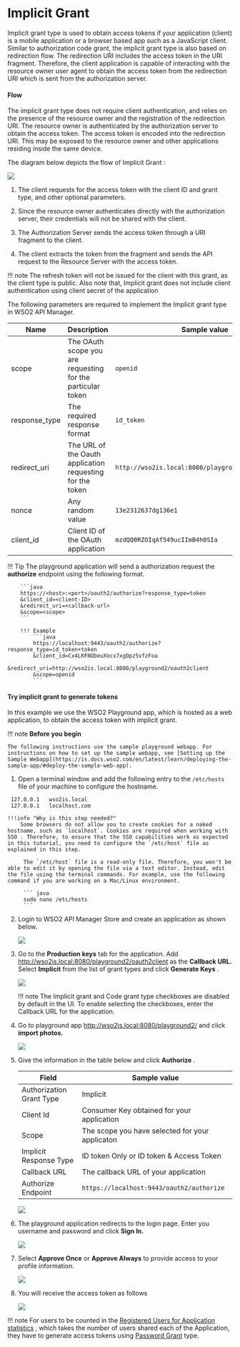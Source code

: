 # Implicit Grant

Implicit grant type is used to obtain access tokens if your application (client) is a mobile application or a browser based app such as a JavaScript client. Similar to authorization code grant, the implicit grant type is also based on redirection flow. The redirection URI includes the access token in the URI fragment. Therefore, the client application is capable of interacting with the resource owner user agent to obtain the access token from the redirection URI which is sent from the authorization server.

#### Flow

The implicit grant type does not require client authentication, and relies on the presence of the resource owner and the registration of the redirection URI. The resource owner is authenticated by the authorization server to obtain the access token. The access token is encoded into the redirection URI. This may be exposed to the resource owner and other applications residing inside the same device.

The diagram below depicts the flow of Implicit Grant :

![]({{base_path}}/assets/img/Learn/oauth-implicit-grant-diagram.png)

1.  The client requests for the access token with the client ID and grant type, and other optional parameters.

2.  Since the resource owner authenticates directly with the authorization server, their credentials will not be shared with the client.

3.  The Authorization Server sends the access token through a URI fragment to the client.

4.  The client extracts the token from the fragment and sends the API request to the Resource Server with the access token.

!!! note
    The refresh token will not be issued for the client with this grant, as the client type is public. Also note that, Implicit grant does not include client authentication using client secret of the application


The following parameters are required to implement the Implicit grant type in WSO2 API Manager.

<table>
<thead>
<tr class="header">
<th>Name</th>
<th>Description</th>
<th>Sample value</th>
</tr>
</thead>
<tbody>
<tr class="odd">
<td>scope</td>
<td>The OAuth scope you are requesting for the particular token</td>
<td><code>openid</code></td>
</tr>
<tr class="even">
<td>response_type</td>
<td>The required response format</td>
<td><code>id_token</code></td>
</tr>
<tr class="odd">
<td>redirect_uri</td>
<td>The URL of the Oauth application requesting for the token</td>
<td><code>http://wso2is.local:8080/playground2/oauth2client</code></td>
</tr>
<tr class="even">
<td>nonce</td>
<td>Any random value</td>
<td><code>13e2312637dg136e1</code></td>
</tr>
<tr class="odd">
<td>client_id</td>
<td>Client ID of the OAuth application </td>
<td><code>mzdQQ0RZOIqAf549ucIImB4h0SIa</code></td>
</tr>
</tbody>
</table>

!!! Tip 
        The playground application will send a authorization request the **authorize** endpoint using the following format.
        
        ```java
        https://<host>:<port>/oauth2/authorize?response_type=token
        &client_id=<client-ID>
        &redirect_uri=<callback-url>
        &scope=<scope>
        ```
        
        !!! Example
            ```java
            https://localhost:9443/oauth2/authorize?response_type=id_token+token
            &client_id=Cx4LKFNObeuXocx7xgOpz5vfzFoa
            &redirect_uri=http://wso2is.local:8080/playground2/oauth2client
            &scope=openid
            ```  

#### Try implicit grant to generate tokens

In this example we use the WSO2 Playground app, which is hosted as a web application, to obtain the access token with implicit grant.

!!! note
    **Before you begin**

    The following instructions use the sample playground webapp. For instructions on how to set up the sample webapp, see [Setting up the Sample Webapp](https://is.docs.wso2.com/en/latest/learn/deploying-the-sample-app/#deploy-the-sample-web-app).

1.  Open a terminal window and add the following entry to the `/etc/hosts` file of your machine to configure the hostname.
   ```
    127.0.0.1   wso2is.local
    127.0.0.1   localhost.com
   ```
    
    !!!info "Why is this step needed?"
        Some browsers do not allow you to create cookies for a naked hostname, such as `localhost`. Cookies are required when working with SSO . Therefore, to ensure that the SSO capabilities work as expected in this tutorial, you need to configure the `/etc/host` file as explained in this step.
        
         The `/etc/host` file is a read-only file. Therefore, you won't be able to edit it by opening the file via a text editor. Instead, edit the file using the terminal commands. For example, use the following command if you are working on a Mac/Linux environment.
        
         ``` java
         sudo nano /etc/hosts
         ```
         
2.  Login to WSO2 API Manager Store and create an application as shown below.

    [![](../../../../assets/img/learn/create-application.png)]({{base_path}}/assets/img/learn/create-application.png)
    
3.  Go to the **Production keys** tab for the application. Add <http://wso2is.local:8080/playground2/oauth2client> as the **Callback URL.** Select **Implicit** from the list of grant types and click **Generate Keys** .

    [![](../../../../assets/img/learn/implicit-grant.png)]({{base_path}}/assets/img/learn/implicit-grant.png)

    !!! note
        The Implicit grant and Code grant type checkboxes are disabled by default in the UI. To enable selecting the checkboxes, enter the Callback URL for the application.
    
4.  Go to playground app <http://wso2is.local:8080/playground2/> and click **import photos.**

    [![](../../../../assets/img/learn/playground2-app.png)]({{base_path}}/assets/img/learn/playground2-app.png)

5.  Give the information in the table below and click **Authorize** .

    <table>
    <thead>
    <tr class="header">
    <th>Field</th>
    <th>Sample value</th>
    </tr>
    </thead>
    <tbody>
    <tr class="odd">
    <td>Authorization Grant Type</td>
    <td>Implicit</td>
    </tr>
    <tr class="even">
    <td>Client Id </td>
    <td>Consumer Key obtained for your application</td>
    </tr>
    <tr class="odd">
    <td>Scope</td>
    <td>The scope you have selected for your applicaton</td>
    </tr>
    <tr class="even">
    <td>Implicit Response Type</td>
    <td>ID token Only or ID token & Access Token</td>
    </tr>
    <tr class="odd">
    <td>Callback URL</td>
    <td>The callback URL of your application</td>
    </tr>
    <tr class="even">
    <td>Authorize Endpoint</td>
    <td><code>https://localhost:9443/oauth2/authorize</code></td>
    </tr>
    </tbody>
    </table>

    [![](../../../../assets/img/learn/playground2-implicit-grant.png)](../../../../assets/img/learn/playground2-implicit-grant.png)

6.  The playground application redirects to the login page. Enter you username and password and click **Sign In.**

    [![](../../../../assets/img/learn/login-page.png)](../../../../assets/img/learn/login-page.png)

7.  Select **Approve Once** or **Approve Always** to provide access to your profile information.

    [![](../../../../assets/img/learn/authorization-code-consent-page.png)](../../../../assets/img/learn/authorization-code-consent-page.png)  

8.  You will receive the access token as follows

    [![](../../../../assets/img/learn/implicit-grant-access-token-page.png)](../../../../assets/img/learn/implicit-grant-access-token-page.png)

!!! note
    For users to be counted in the [Registered Users for Application statistics]({{base_path}}/learn/analytics/analyzing-apim-statistics-with-batch-analytics/viewing-api-statistics/#ViewingAPIStatistics-TopUsersperApplication) , which takes the number of users shared each of the Application, they have to generate access tokens using [Password Grant](../password-grant/) type.


